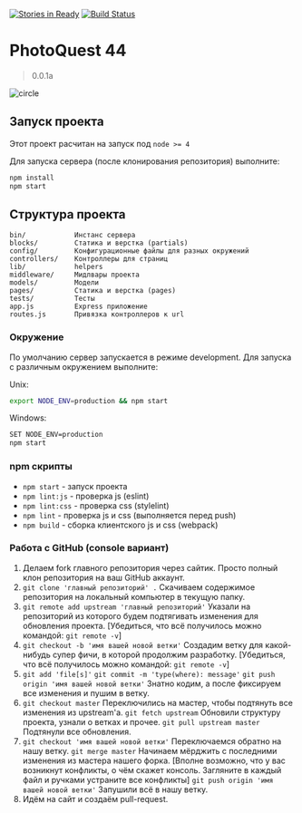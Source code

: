 [![Stories in Ready](https://badge.waffle.io/urfu-2015/team4.png?label=ready&title=Ready)](https://waffle.io/urfu-2015/team4)
[![Build Status](https://travis-ci.org/urfu-2015/team4.svg?branch=master)](https://travis-ci.org/urfu-2015/team4)

# PhotoQuest 44
> 0.0.1a

![circle](https://cloud.githubusercontent.com/assets/4165695/13728695/78d6ac82-e942-11e5-8e1d-d9c456fba919.gif)

## Запуск проекта

Этот проект расчитан на запуск под `node >= 4`

Для запуска сервера (после клонирования репозитория) выполните:
```bash
npm install
npm start
```

## Структура проекта

```
bin/            Инстанс сервера
blocks/         Статика и верстка (partials)
config/         Конфигурационные файлы для разных окружений
controllers/    Контроллеры для страниц
lib/            helpers
middleware/     Мидлвары проекта
models/         Модели
pages/          Статика и верстка (pages)
tests/          Тесты
app.js          Express приложение
routes.js       Привязка контроллеров к url
```

### Окружение

По умолчанию сервер запускается в режиме development.
Для запуска с различным окружением выполните:

Unix:
```bash
export NODE_ENV=production && npm start
```
Windows:
```bash
SET NODE_ENV=production
npm start
```

### npm скрипты

* `npm start` - запуск проекта
* `npm lint:js` - проверка js (eslint)
* `npm lint:css` - проверка css (stylelint)
* `npm lint` - проверка js и css (выполняется перед push)
* `npm build` - сборка клиентского js и css (webpack)

### Работа с GitHub (console вариант)
1. Делаем fork главного репозитория через сайтик.
    Просто полный клон репозитория на ваш GitHub аккаунт.
2. `git clone 'главный репозиторий' .`
    Скачиваем содержимое репозитория на локальный компьютер в текущую
    папку.
3. `git remote add upstream 'главный репозиторий'`
    Указали на репозиторий из которого будем подтягивать изменения для
    обновления проекта.
    [Убедиться, что всё получилось можно командой: `git remote -v`]
4.  `git checkout -b 'имя вашей новой ветки'`
    Создадим ветку для какой-нибудь супер фичи, в которой продолжим
    разработку.
    [Убедиться, что всё получилось можно командой: `git remote -v`]
5.  `git add 'file[s]'`
    `git commit -m 'type(where): message'`
    `git push origin 'имя вашей новой ветки'`
     Знатно кодим, а после фиксируем все изменения и пушим в ветку.
6.  `git checkout master`
    Переключились на мастер, чтобы подтянуть все изменения из upstream'а.
    `git fetch upstream`
    Обновили структуру проекта, узнали о ветках и прочее.
    `git pull upstream master`
    Подтянули все обновления.
7.  `git checkout 'имя вашей новой ветки'`
    Переключаемся обратно на нашу ветку.
    `git merge master`
    Начинаем мёрджить с последними изменения из мастера нашего форка.
    [Вполне возможно, что у вас возникнут конфликты, о чём скажет консоль.
    Загляните в каждый файл и ручками устраните все конфликты]
    `git push origin 'имя вашей новой ветки'`
    Запушили всё в нашу ветку.
8.  Идём на сайт и создаём pull-request.
